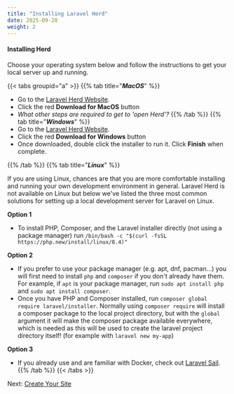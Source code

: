 ```yaml
---
title: "Installing Laravel Herd"
date: 2025-09-28
weight: 2
---
```


#### Installing Herd
Choose your operating system below and follow the instructions to get your local server up and running.

{{< tabs groupid="a" >}}
{{% tab title="_**MacOS**_" %}}
 - Go to the [Laravel Herd Website](https://herd.laravel.com).
 - Click the red **Download for MacOS** button
 - _What other steps are required to get to 'open Herd'?_
{{% /tab %}}
{{% tab title="_**Windows**_" %}}
  - Go to the [Laravel Herd Website](https://herd.laravel.com/windows).
  - Click the red **Download for Windows** button
  - Once downloaded, double click the installer to run it. Click **Finish** when complete.

{{% /tab %}}
{{% tab title="_**Linux**_" %}}

If you are using Linux, chances are that you are more comfortable installing and running your own development environment in general. Laravel Herd is not available on Linux but below we've listed the three most common solutions for setting up a local development server for Laravel on Linux.

__Option 1__
 - To install PHP, Composer, and the Laravel installer directly (not using a package manager) run `/bin/bash -c "$(curl -fsSL https://php.new/install/linux/8.4)"`

__Option 2__
 - If you prefer to use your package manager (e.g. apt, dnf, pacman...) you will first need to install `php` and `composer` if you don't already have them. For example, if `apt` is your package manager, run `sudo apt install php` and `sudo apt install composer`. 
 - Once you have PHP and Composer installed, run `composer global require laravel/installer`. Normally using `composer require` will install a composer package to the local project directory, but with the `global` argument it will make the composer package available everywhere, which is needed as this will be used to create the laravel project directory itself! (for example with `laravel new my-app`)

__Option 3__
- If you already use and are familiar with Docker, check out [Laravel Sail](https://laravel.com/docs/12.x/sail).
{{% /tab %}}
{{< /tabs >}}

Next: [Create Your Site](/laravel/getting_started/creating_first_site/)